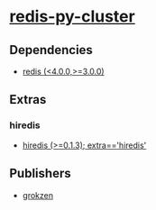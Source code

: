 # [redis-py-cluster](https://pypi.org/project/redis-py-cluster)

## Dependencies
- [redis (<4.0.0,>=3.0.0)](packages/r/redis.md)


## Extras

### hiredis
- [hiredis (>=0.1.3); extra=='hiredis'](packages/h/hiredis.md)


## Publishers
- [grokzen](https://pypi.org/user/grokzen)

